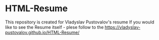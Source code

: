 # HTML-Resume
This repository is created for Vladyslav Pustovalov's resume
  If you would like to see the Resume itself - plese follow to the 
  https://vladyslav-pustovalov.github.io/HTML-Resume/

